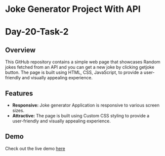 # Joke Generator Project With API

# Day-20-Task-2

## Overview

This GitHub repository contains a simple web page that showcases Random jokes fetched from an API and you can get a new joke by clicking getjoke button. The page is built using HTML, CSS, JavaScript, to provide a user-friendly and visually appealing experience.

## Features

- **Responsive:** Joke generator Application is responsive to various screen sizes.
- **Attractive:** The page is built using Custom CSS styling to provide a user-friendly and visually appealing experience.

## Demo

Check out the live demo [here]()

